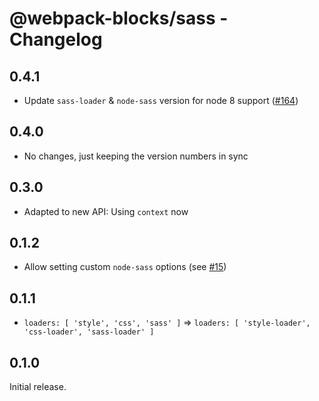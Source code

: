 # @webpack-blocks/sass - Changelog

## 0.4.1

- Update `sass-loader` & `node-sass` version for node 8 support ([#164](https://github.com/andywer/webpack-blocks/issues/164))

## 0.4.0

- No changes, just keeping the version numbers in sync

## 0.3.0

- Adapted to new API: Using `context` now

## 0.1.2

- Allow setting custom `node-sass` options (see [#15](https://github.com/andywer/webpack-blocks/issues/15))

## 0.1.1

- `loaders: [ 'style', 'css', 'sass' ]` => `loaders: [ 'style-loader', 'css-loader', 'sass-loader' ]`

## 0.1.0

Initial release.
